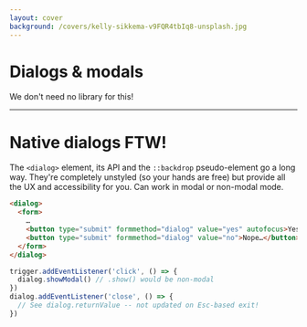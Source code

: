 ```yaml
---
layout: cover
background: /covers/kelly-sikkema-v9FQR4tbIq8-unsplash.jpg
---
```


# Dialogs & modals

We don't need no library for this!

---

# Native dialogs FTW!

The `<dialog>` element, its API and the `::backdrop` pseudo-element go a long way. They're completely unstyled (so your hands are free) but provide all the UX and accessibility for you. Can work in modal or non-modal mode.

<ExampleDialog />

```html
<dialog>
  <form>
    …
    <button type="submit" formmethod="dialog" value="yes" autofocus>Yes!</button>
    <button type="submit" formmethod="dialog" value="no">Nope…</button>
  </form>
</dialog>
```

```js
trigger.addEventListener('click', () => {
  dialog.showModal() // .show() would be non-modal
})
dialog.addEventListener('close', () => {
  // See dialog.returnValue -- not updated on Esc-based exit!
})
```